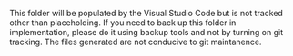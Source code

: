 This folder will be populated by the Visual Studio Code but is not tracked other than placeholding. If you need to back up this folder in implementation, please do it using backup tools and not by turning on git tracking. The files generated are not conducive to git maintanence.
